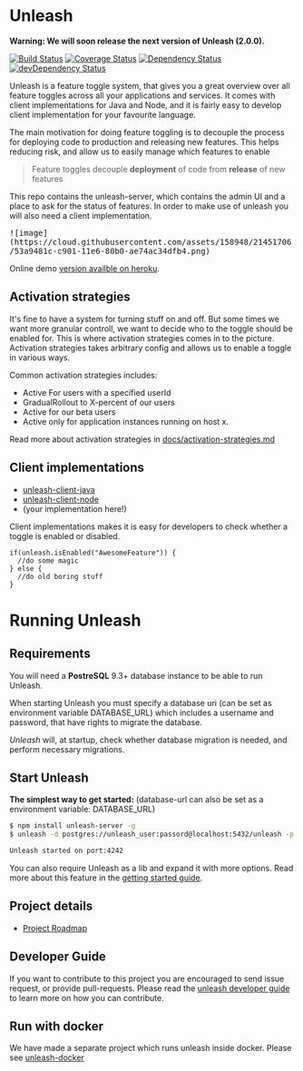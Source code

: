 # Unleash

__Warning: We will soon release the next version of Unleash (2.0.0).__

[![Build Status](https://travis-ci.org/Unleash/unleash.svg?branch=master)](https://travis-ci.org/Unleash/unleash)
[![Coverage Status](https://coveralls.io/repos/github/Unleash/unleash/badge.svg?branch=master)](https://coveralls.io/github/Unleash/unleash?branch=master)
[![Dependency Status](https://david-dm.org/Unleash/unleash.svg)](https://david-dm.org/Unleash/unleash)
[![devDependency Status](https://david-dm.org/Unleash/unleash/dev-status.svg)](https://david-dm.org/Unleash/unleash#info=devD)

Unleash is a feature toggle system, that gives you a great overview over all feature toggles across 
all your applications and services. It comes with client implementations for Java and Node, and it is 
fairly easy to develop client implementation for your favourite language. 

The main motivation for doing feature toggling is to decouple the process for deploying code to production 
and releasing new features. This helps reducing risk, and allow us to easily manage which features to enable

> Feature toggles decouple **deployment** of code  from  **release** of new features

This repo contains the unleash-server, which contains the admin UI and a place to ask for the status of features. 
In order to make use of unleash you will also need a client implementation.

<kbd>
![image](https://cloud.githubusercontent.com/assets/158948/21451706/53a9481c-c901-11e6-80b0-ae74ac34dfb4.png)
</kbd>

Online demo [version availble on heroku](https://unleash-new-ui.herokuapp.com/#/features).

## Activation strategies
It's fine to have a system for turning stuff on and off. But some times we want more granular controll, 
we want to decide who to the toggle should be enabled for. This is where activation strategies comes in to 
the picture. Activation strategies takes arbitrary config and allows us to enable a toggle in various ways.

Common activation strategies includes:
- Active For users with a specified userId
- GradualRollout to X-percent of our users
- Active for our beta users
- Active only for application instances running on host x. 

Read more about activation strategies in [docs/activation-strategies.md](./docs/activation-strategies.md)

## Client implementations
- [unleash-client-java](https://github.com/unleash/unleash-client-java)
- [unleash-client-node](https://github.com/unleash/unleash-client-node)
- (your implementation here!)

Client implementations makes it is easy for developers to check whether a toggle is enabled or disabled. 

```
if(unleash.isEnabled("AwesomeFeature")) {
  //do some magic
} else {
  //do old boring stuff
}
```


# Running Unleash 

## Requirements

You will need a __PostreSQL__ 9.3+ database instance to be able to run Unleash.

When starting Unleash you must specify a database uri (can be set as environment variable DATABASE_URL) 
which includes a username and password,  that have rights to migrate the database.

_Unleash_ will, at startup, check whether database migration is needed, and perform necessary migrations.

## Start Unleash 

**The simplest way to get started:**
(database-url can also be set as a environment variable: DATABASE_URL)

```bash
$ npm install unleash-server -g
$ unleash -d postgres://unleash_user:passord@localhost:5432/unleash -p 4242

Unleash started on port:4242
```

You can also require Unleash as a lib and expand it with more options. Read more about this feature in the [getting started guide](./docs/getting-started.md). 

## Project details
- [Project Roadmap](https://github.com/unleash/unleash/wiki/Roadmap)

## Developer Guide
If you want to contribute to this project you are encouraged to send issue request, or provide pull-requests. 
Please read the [unleash developer guide](./docs/developer-guide.md) to learn more on how you can contribute. 

## Run with docker
We have made a separate project which runs unleash inside docker. Please see [unleash-docker](https://github.com/Unleash/unleash-docker)
